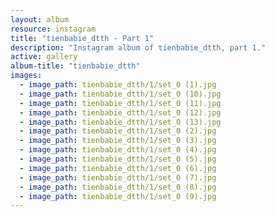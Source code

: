 ```yaml
---
layout: album
resource: instagram
title: "tienbabie_dtth - Part 1"
description: "Instagram album of tienbabie_dtth, part 1."
active: gallery
album-title: "tienbabie_dtth"
images:
  - image_path: tienbabie_dtth/1/set_0 (1).jpg
  - image_path: tienbabie_dtth/1/set_0 (10).jpg
  - image_path: tienbabie_dtth/1/set_0 (11).jpg
  - image_path: tienbabie_dtth/1/set_0 (12).jpg
  - image_path: tienbabie_dtth/1/set_0 (13).jpg
  - image_path: tienbabie_dtth/1/set_0 (2).jpg
  - image_path: tienbabie_dtth/1/set_0 (3).jpg
  - image_path: tienbabie_dtth/1/set_0 (4).jpg
  - image_path: tienbabie_dtth/1/set_0 (5).jpg
  - image_path: tienbabie_dtth/1/set_0 (6).jpg
  - image_path: tienbabie_dtth/1/set_0 (7).jpg
  - image_path: tienbabie_dtth/1/set_0 (8).jpg
  - image_path: tienbabie_dtth/1/set_0 (9).jpg
---
```

